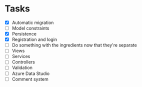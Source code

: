 ﻿# Tasks

- [x] Automatic migration
- [ ] Model constraints
- [x] Persistence
- [x] Registration and login
- [ ] Do something with the ingredients now that they're separate
- [ ] Views
- [ ] Services
- [ ] Controllers
- [ ] Validation
- [ ] Azure Data Studio
- [ ] Comment system
